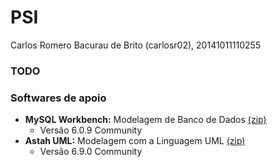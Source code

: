 # PSI
Carlos Romero Bacurau de Brito (carlosr02), 20141011110255

<h3>TODO</h3>

<h3>Softwares de apoio</h3>

* **MySQL Workbench:** Modelagem de Banco de Dados [(zip)](http://diatinf.ifrn.edu.br/prof/lib/exe/fetch.php?media=user:1577657:mysql-workbench-community-6.0.9-win32-noinstall.zip)
  * Versão 6.0.9 Community
* **Astah UML:** Modelagem com a Linguagem UML [(zip)](http://diatinf.ifrn.edu.br/prof/lib/exe/fetch.php?media=user:1577657:astah-community-6.9.0.zip)
  * Versão 6.9.0 Community
